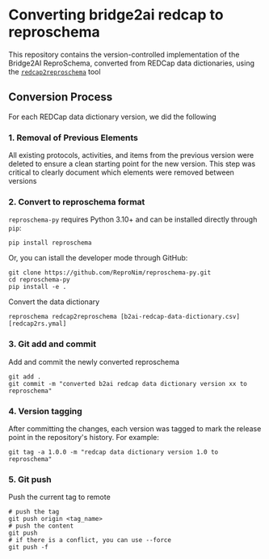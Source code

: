 # Converting bridge2ai redcap to reproschema

This repository contains the version-controlled implementation of the Bridge2AI ReproSchema, converted from REDCap data dictionaries, using the [`redcap2reproschema`](https://github.com/ReproNim/reproschema-py#redcap2reproschema-usage) tool

## Conversion Process

For each REDCap data dictionary version, we did the following

### 1. Removal of Previous Elements

All existing protocols, activities, and items from the previous version were deleted to ensure a clean starting point for the new version. This step was critical to clearly document which elements were removed between versions

### 2. Convert to reproschema format

`reproschema-py` requires Python 3.10+ and can be installed directly through `pip`:

```
pip install reproschema
```

Or, you can istall the developer mode through GitHub:
```
git clone https://github.com/ReproNim/reproschema-py.git
cd reproschema-py
pip install -e .
```
Convert the data dictionary
```
reproschema redcap2reproschema [b2ai-redcap-data-dictionary.csv] [redcap2rs.ymal]
```

### 3. Git add and commit

Add and commit the newly converted reproschema
```
git add .
git commit -m "converted b2ai redcap data dictionary version xx to reproschema"
```

### 4. Version tagging

After committing the changes, each version was tagged to mark the release point in the repository's history. For example:
```
git tag -a 1.0.0 -m "redcap data dictionary version 1.0 to reproschema"
```

### 5. Git push

Push the current tag to remote
```
# push the tag
git push origin <tag_name>
# push the content
git push 
# if there is a conflict, you can use --force
git push -f
```
